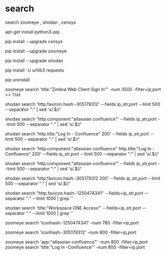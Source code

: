 # search
search zoomeye , shodan , censys

apt-get install python3-pip

pip install --upgrade censys

pip install --upgrade zoomeye

pip install --upgrade shodan

pip install -U urllib3 requests

pip uninstall 


zoomeye search 'title:"Zimbra Web Client Sign In"'  -num 3500  -filter=ip,port >> 1.txt


shodan search 'http.favicon.hash:-305179312'  --fields ip_str,port --limit 500 --separator ":" | sed 's/.$//'

shodan search 'http.component:"atlassian confluence"'  --fields ip_str,port --limit 500 --separator ":" | sed 's/.$//'

shodan search 'http.title:"Log In - Confluence" 200'  --fields ip_str,port --limit 500 --separator ":" | sed 's/.$//'

shodan search 'http.component:"atlassian confluence" http.title:"Log In - Confluence" 200'  --fields ip_str,port --limit 500 --separator ":" | sed 's/.$//'

shodan search 'http.component:"atlassian confluence"'  --fields ip_str,port --limit 500 --separator ":" | sed 's/.$//'

shodan search 'http.favicon.hash:-305179312 200'  --fields ip_str,port --limit 500 --separator ":" | sed 's/.$//'

shodan  search "http.favicon.hash:-1250474341" --fields=ip_str,port --separator ":" --limit 1000 | grep ''

shodan  search 'title:"Workspace ONE Access"' --fields=ip_str,port --separator ":" --limit 1000 | grep ''


zoomeye search 'iconhash:-1250474341'  -num 780  -filter=ip,port

zoomeye search 'iconhash:-305179312' -num 800 -filter=ip,port

zoomeye search 'app:"atlassian confluence"' -num 800 -filter=ip,port
zoomeye search 'title:"Log In -Confluence"' -num 800 -filter=ip,port





